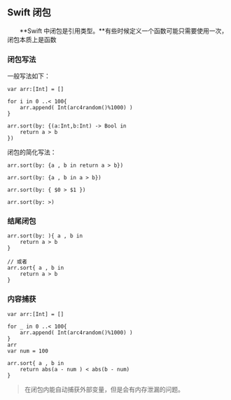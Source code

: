 ## Swift 闭包
　　**Swift 中闭包是引用类型。**有些时候定义一个函数可能只需要使用一次，
闭包本质上是函数

### 闭包写法
一般写法如下：
```
var arr:[Int] = []

for i in 0 ..< 100{
    arr.append( Int(arc4random()%1000) )
}

arr.sort(by: {(a:Int,b:Int) -> Bool in
    return a > b
})
```

闭包的简化写法：
```
arr.sort(by: {a , b in return a > b})

arr.sort(by: {a , b in a > b})

arr.sort(by: { $0 > $1 })

arr.sort(by: >)
```

### 结尾闭包
```
arr.sort(by: ){ a , b in
    return a > b
}

// 或者
arr.sort{ a , b in
    return a > b
}
```

### 内容捕获

```
var arr:[Int] = []

for _ in 0 ..< 100{
    arr.append( Int(arc4random()%1000) )
}
arr
var num = 100

arr.sort{ a , b in
    return abs(a - num ) < abs(b - num)
}
```
> 在闭包内能自动捕获外部变量，但是会有内存泄漏的问题。















